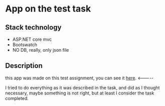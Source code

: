 # App on the test task
## Stack technology 
- ASP.NET core mvc
- Bootswatch
- NO DB, really, only json file  
## Description
this app was made on this test assignment, you can see it
[here](http://youtube.com). <-----

I tried to do everything as it was described in the task, and did as I thought necessary, maybe something is not right, but at least I consider the task completed.